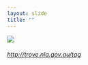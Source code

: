 ```yaml
---
layout: slide
title: ""
---
```




<section>
<a class="stretch" href="http://trove.nla.gov.au/tag"><img class="rotate-left" src="{{ site.baseurl }}/assets/images/tags.png"></a>
<h6 class="rotate-left"><a class="external" href="http://trove.nla.gov.au/tag">http://trove.nla.gov.au/tag</a></h6>
</section>
